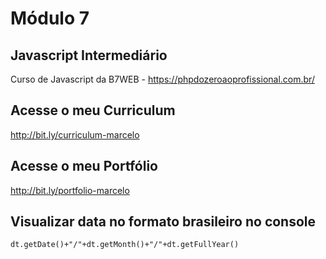 # Módulo 7

## Javascript Intermediário

Curso de Javascript da B7WEB - https://phpdozeroaoprofissional.com.br/

## Acesse o meu Curriculum

http://bit.ly/curriculum-marcelo

## Acesse o meu Portfólio

http://bit.ly/portfolio-marcelo

## Visualizar data no formato brasileiro no console

    dt.getDate()+"/"+dt.getMonth()+"/"+dt.getFullYear()
